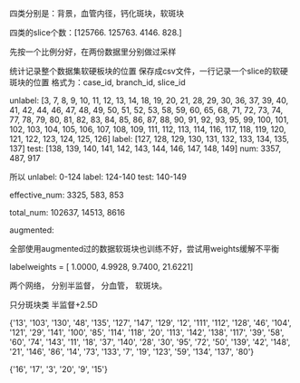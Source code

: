 四类分别是：背景，血管内径，钙化斑块，软斑块  

四类的slice个数：[125766. 125763.   4146.    828.]

先按一个比例分好，在两份数据里分别做过采样

统计记录整个数据集软硬板块的位置
保存成csv文件，一行记录一个slice的软硬斑块的位置   格式为：case_id, branch_id, slice_id


unlabel: [3, 7, 8, 9, 10, 11, 12, 13, 14, 18, 19, 20, 21, 28, 29, 30, 36, 37, 39, 40, 41, 42, 44, 46, 47, 48, 49, 50, 51, 52, 53, 58, 59, 60, 65, 68, 71, 72, 73, 74, 77, 78, 79, 80, 81, 82, 83, 84, 85, 86, 87, 88, 90, 91, 92, 93, 95, 99, 100, 101, 102, 103, 104, 105, 106, 107, 108, 109, 111, 112, 113, 114, 116, 117, 118, 119, 120, 121, 122, 123, 124, 125, 126]
label: [127, 128, 129, 130, 131, 132, 133, 134, 135, 137]
test: [138, 139, 140, 141, 142, 143, 144, 146, 147, 148, 149]
num: 3357, 487, 917

所以 unlabel: 0-124     label: 124-140    test: 140-149

effective_num: 3325, 583, 853

total_num: 102637, 14513, 8616

augmented: 


全部使用augmented过的数据软斑块也训练不好，尝试用weights缓解不平衡

labelweights = [ 1.0000,  4.9928,  9.7400, 21.6221]


两个网络， 分别半监督， 分血管， 软斑块。

只分斑块类
半监督+2.5D


{'13', '103', '130', '48', '135', '127', '147', '129', '12', '111', '112', '128', '46', '104', '121', '29', '141', '100', '85', '114', '118', '20', '113', '142', '138', '117', '39', '58', '60', '74', '143', '11', '18', '37', '140', '28', '30', '95', '72', '50', '139', '42', '148', '21', '146', '86', '14', '73', '133', '7', '19', '123', '59', '134', '137', '80'}

{'16', '17', '3', '20', '9', '15'}